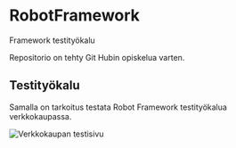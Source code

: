 # RobotFramework
Framework testityökalu

Repositorio on tehty Git Hubin opiskelua varten.

## Testityökalu

Samalla on tarkoitus testata Robot Framework testityökalua verkkokaupassa. 

![Verkkokaupan testisivu](https://www.saucedemo.com "Verkkokaupan testisivu")

